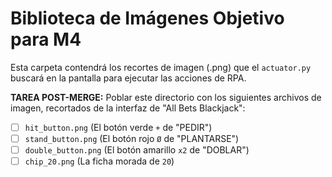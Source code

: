 # Biblioteca de Imágenes Objetivo para M4

Esta carpeta contendrá los recortes de imagen (.png) que el `actuator.py` buscará en la pantalla para ejecutar las acciones de RPA.

**TAREA POST-MERGE:**
Poblar este directorio con los siguientes archivos de imagen, recortados de la interfaz de "All Bets Blackjack":

- [ ] `hit_button.png` (El botón verde `+` de "PEDIR")
- [ ] `stand_button.png` (El botón rojo `Ø` de "PLANTARSE")
- [ ] `double_button.png` (El botón amarillo `x2` de "DOBLAR")
- [ ] `chip_20.png` (La ficha morada de `20`)

